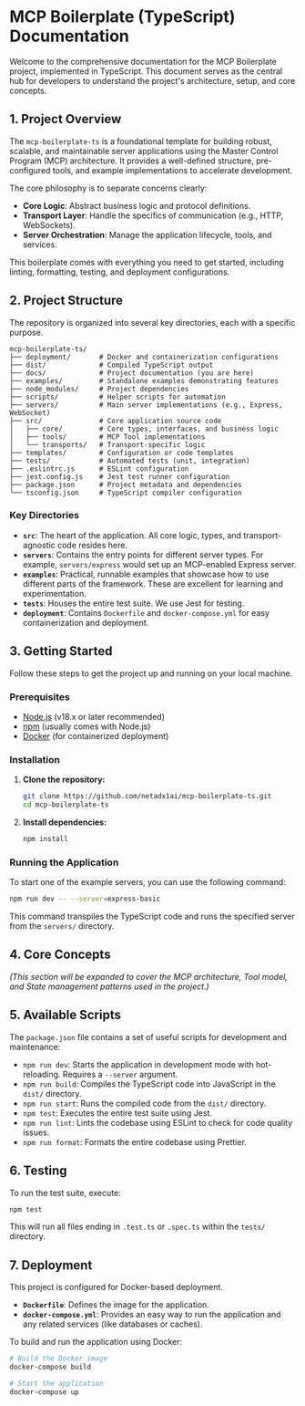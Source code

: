 # MCP Boilerplate (TypeScript) Documentation

Welcome to the comprehensive documentation for the MCP Boilerplate project, implemented in TypeScript. This document serves as the central hub for developers to understand the project's architecture, setup, and core concepts.

## 1. Project Overview

The `mcp-boilerplate-ts` is a foundational template for building robust, scalable, and maintainable server applications using the Master Control Program (MCP) architecture. It provides a well-defined structure, pre-configured tools, and example implementations to accelerate development.

The core philosophy is to separate concerns clearly:
-   **Core Logic**: Abstract business logic and protocol definitions.
-   **Transport Layer**: Handle the specifics of communication (e.g., HTTP, WebSockets).
-   **Server Orchestration**: Manage the application lifecycle, tools, and services.

This boilerplate comes with everything you need to get started, including linting, formatting, testing, and deployment configurations.

## 2. Project Structure

The repository is organized into several key directories, each with a specific purpose.

```
mcp-boilerplate-ts/
├── deployment/       # Docker and containerization configurations
├── dist/             # Compiled TypeScript output
├── docs/             # Project documentation (you are here)
├── examples/         # Standalone examples demonstrating features
├── node_modules/     # Project dependencies
├── scripts/          # Helper scripts for automation
├── servers/          # Main server implementations (e.g., Express, WebSocket)
├── src/              # Core application source code
│   ├── core/         # Core types, interfaces, and business logic
│   ├── tools/        # MCP Tool implementations
│   └── transports/   # Transport-specific logic
├── templates/        # Configuration or code templates
├── tests/            # Automated tests (unit, integration)
├── .eslintrc.js      # ESLint configuration
├── jest.config.js    # Jest test runner configuration
├── package.json      # Project metadata and dependencies
└── tsconfig.json     # TypeScript compiler configuration
```

### Key Directories

-   **`src`**: The heart of the application. All core logic, types, and transport-agnostic code resides here.
-   **`servers`**: Contains the entry points for different server types. For example, `servers/express` would set up an MCP-enabled Express server.
-   **`examples`**: Practical, runnable examples that showcase how to use different parts of the framework. These are excellent for learning and experimentation.
-   **`tests`**: Houses the entire test suite. We use Jest for testing.
-   **`deployment`**: Contains `Dockerfile` and `docker-compose.yml` for easy containerization and deployment.

## 3. Getting Started

Follow these steps to get the project up and running on your local machine.

### Prerequisites

-   [Node.js](https://nodejs.org/) (v18.x or later recommended)
-   [npm](https://www.npmjs.com/) (usually comes with Node.js)
-   [Docker](https://www.docker.com/) (for containerized deployment)

### Installation

1.  **Clone the repository:**
    ```bash
    git clone https://github.com/netadx1ai/mcp-boilerplate-ts.git
    cd mcp-boilerplate-ts
    ```

2.  **Install dependencies:**
    ```bash
    npm install
    ```

### Running the Application

To start one of the example servers, you can use the following command:

```bash
npm run dev -- --server=express-basic
```

This command transpiles the TypeScript code and runs the specified server from the `servers/` directory.

## 4. Core Concepts

_(This section will be expanded to cover the MCP architecture, Tool model, and State management patterns used in the project.)_

## 5. Available Scripts

The `package.json` file contains a set of useful scripts for development and maintenance:

-   `npm run dev`: Starts the application in development mode with hot-reloading. Requires a `--server` argument.
-   `npm run build`: Compiles the TypeScript code into JavaScript in the `dist/` directory.
-   `npm run start`: Runs the compiled code from the `dist/` directory.
-   `npm test`: Executes the entire test suite using Jest.
-   `npm run lint`: Lints the codebase using ESLint to check for code quality issues.
-   `npm run format`: Formats the entire codebase using Prettier.

## 6. Testing

To run the test suite, execute:

```bash
npm test
```

This will run all files ending in `.test.ts` or `.spec.ts` within the `tests/` directory.

## 7. Deployment

This project is configured for Docker-based deployment.

-   **`Dockerfile`**: Defines the image for the application.
-   **`docker-compose.yml`**: Provides an easy way to run the application and any related services (like databases or caches).

To build and run the application using Docker:

```bash
# Build the Docker image
docker-compose build

# Start the application
docker-compose up
```
